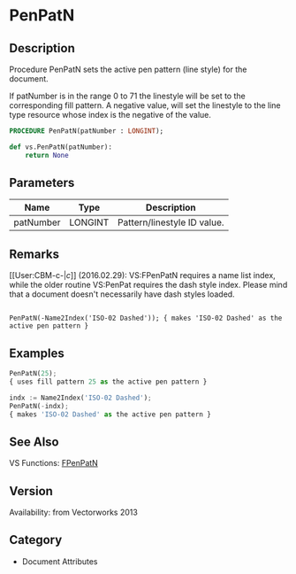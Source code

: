 # PenPatN

## Description
Procedure PenPatN sets the active pen pattern (line style) for the document.

If patNumber is in the range 0 to 71 the linestyle will be set to the corresponding fill pattern. A negative value, will set the linestyle to the line type resource whose index is the negative of the value.

```pascal
PROCEDURE PenPatN(patNumber : LONGINT);
```

```python
def vs.PenPatN(patNumber):
    return None
```

## Parameters
|Name|Type|Description|
|---|---|---|
|patNumber|LONGINT|Pattern/linestyle ID value.|

## Remarks
[[User:CBM-c-|_c_]] (2016.02.29): VS:FPenPatN requires a name list index, while the older routine VS:PenPat requires the dash style index. Please mind that a document doesn't necessarily have dash styles loaded.

<code lang='vs'>
PenPatN(-Name2Index('ISO-02 Dashed')); { makes 'ISO-02 Dashed' as the active pen pattern }
</code>

## Examples
```python
PenPatN(25);
{ uses fill pattern 25 as the active pen pattern }

indx := Name2Index('ISO-02 Dashed');
PenPatN(-indx);
{ makes 'ISO-02 Dashed' as the active pen pattern }
```

## See Also
VS Functions:
[FPenPatN](FPenPatN.md)

## Version
Availability: from Vectorworks 2013

## Category
* Document Attributes

